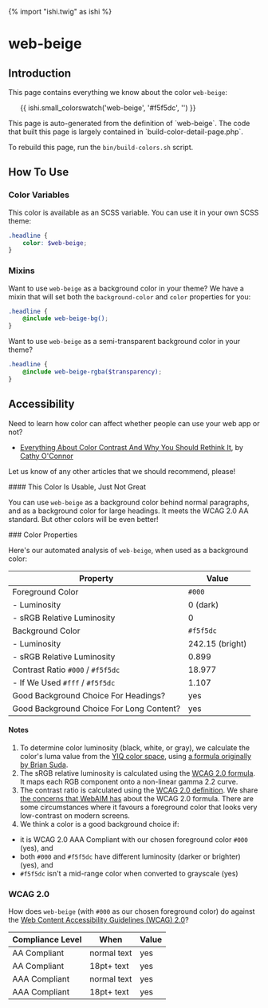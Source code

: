 {% import "ishi.twig" as ishi %}
# web-beige

## Introduction

This page contains everything we know about the color `web-beige`:

<div class="grid">
    <div class="cell">
        <div class="swatch">
            <ul>
                {{ ishi.small_colorswatch('web-beige', '#f5f5dc', '') }}
            </ul>
        </div>
    </div>
</div>

<div class="callout attention" markdown="1">
This page is auto-generated from the definition of `web-beige`. The code that built this page is largely contained in `build-color-detail-page.php`.

To rebuild this page, run the `bin/build-colors.sh` script.
</div>

## How To Use

### Color Variables

This color is available as an SCSS variable. You can use it in your own SCSS theme:

```scss
.headline {
    color: $web-beige;
}
```

### Mixins

Want to use `web-beige` as a background color in your theme? We have a mixin that will set both the `background-color` and `color` properties for you:

```scss
.headline {
    @include web-beige-bg();
}
```

Want to use `web-beige` as a semi-transparent background color in your theme?

```scss
.headline {
    @include web-beige-rgba($transparency);
}
```

## Accessibility

Need to learn how color can affect whether people can use your web app or not?

* [Everything About Color Contrast And Why You Should Rethink It](https://www.smashingmagazine.com/2014/10/color-contrast-tips-and-tools-for-accessibility/), by [Cathy O'Connor](http://www.twitter.com/cagocon)

Let us know of any other articles that we should recommend, please!
<div class="callout warning" markdown="1">
#### This Color Is Usable, Just Not Great

You can use `web-beige` as a background color behind normal paragraphs, and as a background color for large headings. It meets the WCAG 2.0 AA standard. But other colors will be even better!
</div>
### Color Properties

Here's our automated analysis of `web-beige`, when used as a background color:

Property | Value
---------|------
Foreground Color | `#000`
- Luminosity | 0 (dark)
- sRGB Relative Luminosity | 0
Background Color | `#f5f5dc`
- Luminosity | 242.15 (bright)
- sRGB Relative Luminosity | 0.899
Contrast Ratio `#000` / `#f5f5dc` | 18.977
- If We Used `#fff` / `#f5f5dc` | 1.107
Good Background Choice For Headings? | yes
Good Background Choice For Long Content? | yes

#### Notes

1. To determine color luminosity (black, white, or gray), we calculate the color's luma value from the [YIQ color space](https://en.wikipedia.org/wiki/YIQ), using [a formula originally by Brian Suda](https://24ways.org/2010/calculating-color-contrast/).
1. The sRGB relative luminosity is calculated using the [WCAG 2.0 formula](https://www.w3.org/TR/WCAG20/#relativeluminancedef). It maps each RGB component onto a non-linear gamma 2.2 curve.
1. The contrast ratio is calculated using the [WCAG 2.0 definition](https://www.w3.org/TR/2008/REC-WCAG20-20081211/#contrast-ratiodef). We share [the concerns that WebAIM has](http://webaim.org/blog/wcag-2-1-feedback/) about the WCAG 2.0 formula. There are some circumstances where it favours a foreground color that looks very low-contrast on modern screens.
1. We think a color is a good background choice if:
  - it is WCAG 2.0 AAA Compliant with our chosen foreground color `#000` (yes), and
  - both `#000` and `#f5f5dc` have different luminosity (darker or brighter) (yes), and
  - `#f5f5dc` isn't a mid-range color when converted to grayscale (yes)

### WCAG 2.0

How does `web-beige` (with `#000` as our chosen foreground color) do against the [Web Content Accessibility Guidelines (WCAG) 2.0](https://www.w3.org/TR/WCAG20/)?

Compliance Level | When | Value
-----------------|------|------
AA Compliant | normal text | yes
AA Compliant | 18pt+ text | yes
AAA Compliant | normal text | yes
AAA Compliant | 18pt+ text | yes